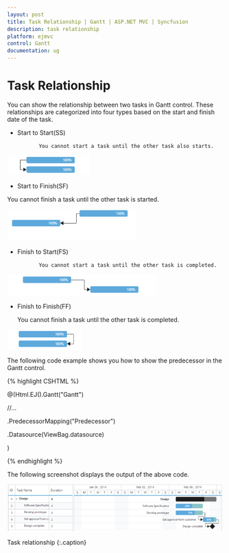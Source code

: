 ```yaml
---
layout: post
title: Task Relationship | Gantt | ASP.NET MVC | Syncfusion
description: task relationship
platform: ejmvc
control: Gantt
documentation: ug
---
```


# Task Relationship

You can show the relationship between two tasks in Gantt control. These relationships are categorized into four types based on the start and finish date of the task.

*  Start to Start(SS)

              You cannot start a task until the other task also starts.

![](Task-Relationship_images/Task-Relationship_img1.png)



* Start to Finish(SF)

You cannot finish a task until the other task is started.

![](Task-Relationship_images/Task-Relationship_img2.png)



* Finish to Start(FS)

             You cannot start a task until the other task is completed.

![](Task-Relationship_images/Task-Relationship_img3.png)





* Finish to Finish(FF)

    You cannot finish a task until the other task is completed.

![](Task-Relationship_images/Task-Relationship_img4.png)



The following code example shows you how to show the predecessor in the Gantt control.





{% highlight CSHTML %}

@(Html.EJ().Gantt("Gantt")

//...

.PredecessorMapping("Predecessor")

.Datasource(ViewBag.datasource)

)

{% endhighlight %}





The following screenshot displays the output of the above code. 



![](Task-Relationship_images/Task-Relationship_img5.png)

Task relationship
{:.caption}
